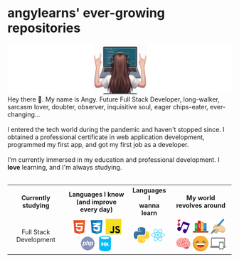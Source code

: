 <main class="container">
    <h1>angylearns' ever-growing repositories</h1>
            <img src="img/header2-copia.png">
    <section>
        Hey there 🤘. My name is Angy. Future Full Stack Developer, long-walker, sarcasm lover, doubter, observer, inquisitive soul, eager chips-eater, ever-changing...
        <br><br>
        I entered the tech world during the pandemic and haven't stopped since. I obtained a professional certificate in web application development, programmed my first app, and got my first job as a developer. 
        <br><br>
        I'm currently immersed in my education and professional development. I <strong>love</strong> learning, and I'm always studying.
    </section><br>
        <table align="center">
            <tr>
                <th>Currently studying</th>
                <th>Languages I know (and improve <br> every day)</th>
                <th>Languages I<br>wanna learn</th>
                <th>My world revolves around</th>
            </tr>
            <tr>
                <td align="center">Full Stack Development</td>
                <td align="center">
                    <img src="img/html.svg" style="height: 35px;">
                    <img src="img/css.svg" style="height: 35px;">
                    <img src="img/js.svg" style="height: 35px;">
                    <img src="img/php.svg" style="height: 35px;">
                    <img src="img/sql.svg" style="height: 35px;">
                </td>
                <td align="center">
                    <img src="img/python.svg" style="height: 35px;">
                    <img src="img/react.svg" style="height: 35px;">
                </td>
                <td align="center">
                    <img src="img/music.svg" style="height: 35px;">
                    <img src="img/books.svg" style="height: 35px;">
                    <img src="img/writing.svg" style="height: 35px;">
                    <img src="img/brain.svg" style="height: 35px;">
                    <img src="img/laughing.svg" style="height: 35px;">
                    <img src="img/devices.svg" style="height: 35px;">
                </td>
            </tr>
        </table>
    </section>
</main>
